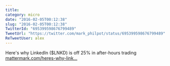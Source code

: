 ```yaml
---
title: 
category: micro
date: "2016-02-05T00:12:38"
slug: "2016-02-05T00:12:38"
TwitterId: "695399598676799489"
TweetUrl: "https://twitter.com/mark_philpot/status/695399598676799489"
ReTweetUser: alex
---
```


<i class="fa fa-retweet" aria-hidden="true"></i> Here's why LinkedIn ($LNKD) is
off 25% in after-hours trading
[mattermark.com/heres-why-link…](https://mattermark.com/heres-why-linkedin-shares-tanked-25/)
